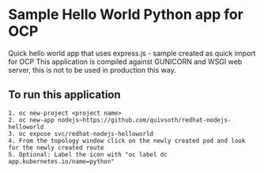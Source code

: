 # Sample Hello World Python app for OCP
Quick hello world app that uses express.js - sample created as quick import for OCP
This application is compiled against GUNICORN and WSGI web server, this is not to be used in production this way.

## To run this application
```
1. oc new-project <project name>
2. oc new-app nodejs~https://github.com/quivsoth/redhat-nodejs-helloworld
3. oc expose svc/redhat-nodejs-helloworld
4. From the topology window click on the newly created pod and look for the newly created route
5. Optional: Label the icon with "oc label dc app.kubernetes.io/name=python"
```
